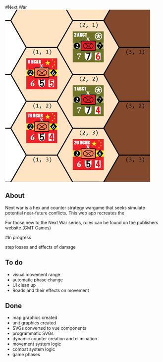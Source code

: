 #Next War
![](src/assets/nextwar.png)

## About
Next war is a hex and counter strategy wargame that seeks simulate potential near-future conflicts. This web app recreates the 

For those new to the Next War series, rules can be found on the publishers website (GMT Games)

#In progress

step losses and effects of damage 

## To do

* visual movement range
* automatic phase change
* UI clean up
* Roads and their effects on movement


## Done 
* map graphics created
* unit graphics created
* SVGs converted to vue components
* programmatic SVGs
* dynamic counter creation and elimination
* movement system logic 
* combat system logic 
* game phases 
